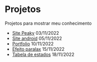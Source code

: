 # Projetos
 Projetos para mostrar meu conhecimento

<ul>
 <li><a href="https://sapuiat.github.io/projetos/peaky/index.html">Site Peaky</a> 03/11/2022
 <li><a href="https://sapuiat.github.io/projetos/android/index.html">Site android</a> 05/11/2022
 <li><a href="https://sapuiat.github.io/projetos/mini-portfolio/index.html">Portfolio</a> 10/11/2022
 <li><a href="https://sapuiat.github.io/projetos/paralax/index.html">Efeito paralax</a> 15/11/2022
 <li><a href="https://sapuiat.github.io/projetos/tabela-estados/index.html">Tabela de estados</a> 18/11/2022
 


